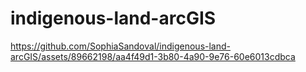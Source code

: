 # indigenous-land-arcGIS
https://github.com/SophiaSandoval/indigenous-land-arcGIS/assets/89662198/aa4f49d1-3b80-4a90-9e76-60e6013cdbca
